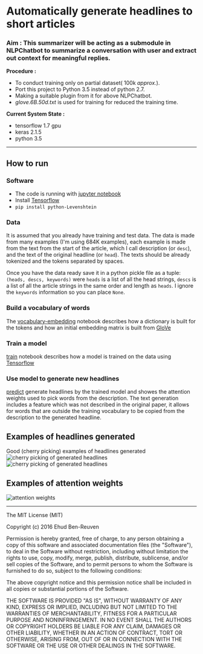# Automatically generate headlines to short articles

### Aim : This summarizer will be acting as a submodule in NLPChatbot to summarize a conversation with user and extract out context for meaningful replies.

__Procedure :__

* To conduct training only on partial dataset( 100k _approx._).
* Port this project to Python 3.5 instead of python 2.7. 
* Making a suitable plugin from it for above NLPChatbot.
* _glove.6B.50d.txt_ is used for training for reduced the training time.
 
__Current System State :__

* tensorflow 1.7 gpu
* keras 2.1.5
* python 3.5
 
---
## How to run
### Software
* The code is running with [jupyter notebook](http://jupyter.org/)
* Install [Tensorflow](https://www.tensorflow.org/)
* `pip install python-Levenshtein`

### Data
It is assumed that you already have training and test data.
The data is made from many examples (I'm using 684K examples),
each example is made from the text
from the start of the article, which I call description (or `desc`),
and the text of the original headline (or `head`).
The texts should be already tokenized and the tokens separated by spaces.

Once you have the data ready save it in a python pickle file as a tuple:
`(heads, descs, keywords)` were `heads` is a list of all the head strings,
`descs` is a list of all the article strings in the same order and length as `heads`.
I ignore the `keywords` information so you can place `None`.

### Build a vocabulary of words
The [vocabulary-embedding](./vocabulary-embedding.ipynb)
notebook describes how a dictionary is built for the tokens and how
an initial embedding matrix is built from [GloVe](http://nlp.stanford.edu/projects/glove/)

### Train a model
[train](./train.ipynb) notebook describes how a model is trained on the data using [Tensorflow](https://www.tensorflow.org/)

### Use model to generate new headlines
[predict](./predict.ipynb) generate headlines by the trained model and
showes the attention weights used to pick words from the description.
The text generation includes a feature which was
not described in the original paper, it allows for words that are outside
the training vocabulary to be copied from the description to the generated headline.

## Examples of headlines generated
Good (cherry picking) examples of headlines generated
![cherry picking of generated headlines](./cherry_picking.png)
![cherry picking of generated headlines](./cherry_picking1.png)

## Examples of attention weights
![attention weights](./attention_weights.png)

---

The MIT License (MIT)

Copyright (c) 2016 Ehud Ben-Reuven

Permission is hereby granted, free of charge, to any person obtaining a copy
of this software and associated documentation files (the "Software"), to deal
in the Software without restriction, including without limitation the rights
to use, copy, modify, merge, publish, distribute, sublicense, and/or sell
copies of the Software, and to permit persons to whom the Software is
furnished to do so, subject to the following conditions:

The above copyright notice and this permission notice shall be included in all
copies or substantial portions of the Software.

THE SOFTWARE IS PROVIDED "AS IS", WITHOUT WARRANTY OF ANY KIND, EXPRESS OR
IMPLIED, INCLUDING BUT NOT LIMITED TO THE WARRANTIES OF MERCHANTABILITY,
FITNESS FOR A PARTICULAR PURPOSE AND NONINFRINGEMENT. IN NO EVENT SHALL THE
AUTHORS OR COPYRIGHT HOLDERS BE LIABLE FOR ANY CLAIM, DAMAGES OR OTHER
LIABILITY, WHETHER IN AN ACTION OF CONTRACT, TORT OR OTHERWISE, ARISING FROM,
OUT OF OR IN CONNECTION WITH THE SOFTWARE OR THE USE OR OTHER DEALINGS IN THE
SOFTWARE.

